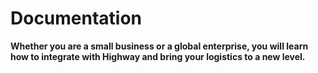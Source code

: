 # Documentation

**Whether you are a small business or a global enterprise, you will learn how to integrate with Highway and bring your logistics to a new level.**
